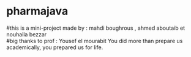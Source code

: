 # pharmajava

#this is a mini-project made by : mahdi boughrous , ahmed aboutaib et nouhaila bezzar <br>
#big thanks to prof : Yousef el mourabit
You did more than prepare us academically, you prepared us for life.
